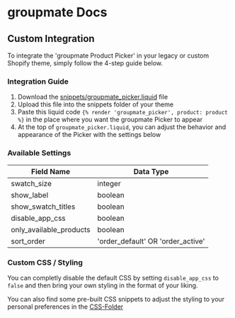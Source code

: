 # groupmate Docs

## Custom Integration

To integrate the 'groupmate Product Picker' in your legacy or custom Shopify theme, simply follow the 4-step guide below.

### Integration Guide

1. Download the [snippets/groupmate_picker.liquid](snippets/groupmate_picker.liquid) file
2. Upload this file into the snippets folder of your theme
3. Paste this liquid code `{% render 'groupmate_picker', product: product %}` in the place where you want the groupmate Picker to appear
4. At the top of `groupmate_picker.liquid`, you can adjust the behavior and appearance of the Picker with the settings below

### Available Settings

| Field Name              | Data Type                         |
| ----------------------- | --------------------------------- |
| swatch_size             | integer                           |
| show_label              | boolean                           |
| show_swatch_titles      | boolean                           |
| disable_app_css         | boolean                           |
| only_available_products | boolean                           |
| sort_order              | 'order_default' OR 'order_active' |

### Custom CSS / Styling

You can completly disable the default CSS by setting `disable_app_css` to `false` and then bring your own styling in the format of your liking.

You can also find some pre-built CSS snippets to adjust the styling to your personal preferences in the [CSS-Folder](css)
